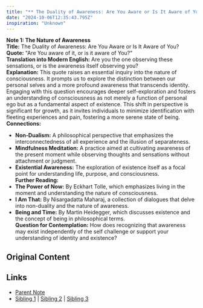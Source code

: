 ```yaml
---
title: "** The Duality of Awareness: Are You Aware or Is It Aware of You?"
date: "2024-10-06T12:35:43.795Z"
inspiration: "Unknown"
---
```


  
**Note 1: The Nature of Awareness**  
**Title:** The Duality of Awareness: Are You Aware or Is It Aware of You?  
**Quote:** "Are You aware of it, or is it aware of You?"  
**Translation into Modern English:** Are you the one observing these sensations, or is the awareness itself observing you?  
**Explanation:** This quote raises an essential inquiry into the nature of consciousness. It prompts us to explore the distinction between our personal selves and a more profound awareness that transcends identity. Engaging with this question encourages deeper self-exploration and fosters an understanding of consciousness as not merely a function of personal ego but as a fundamental aspect of existence. This shift in perspective is significant for growth, as it invites individuals to minimize identification with fleeting experiences and pain, fostering a more serene state of being.  
**Connections:**  
- **Non-Dualism:** A philosophical perspective that emphasizes the interconnectedness of all experience and the illusion of separateness.  
- **Mindfulness Meditation:** A practice aimed at cultivating awareness of the present moment while observing thoughts and sensations without attachment or judgment.  
- **Existential Awareness:** The exploration of existence itself as a focal point for understanding life, purpose, and consciousness.  
**Further Reading:**  
- **The Power of Now:** By Eckhart Tolle, which emphasizes living in the moment and understanding the nature of consciousness.  
- **I Am That:** By Nisargadatta Maharaj, a collection of dialogues that delve into non-duality and the nature of awareness.  
- **Being and Time:** By Martin Heidegger, which discusses existence and the concept of being in philosophical terms.  
**Question for Contemplation:** How does recognizing that awareness may exist independently of the self challenge or support your understanding of identity and existence?  


## Original Content



## Links

- [Parent Note](/parent-note.md)
- [Sibling 1](/zettel1.md) | [Sibling 2](/zettel2.md) | [Sibling 3](/zettel3.md)
